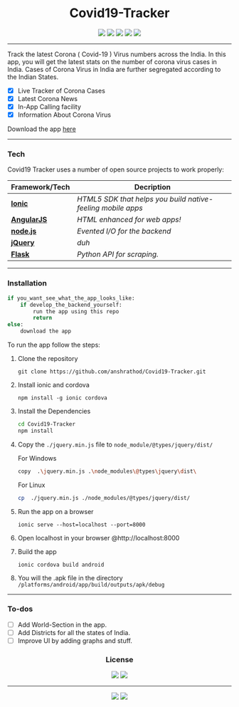 <div align="center">

# Covid19-Tracker

[![](https://img.shields.io/badge/MADE%20WITH-IONIC-blue?style=for-the-badge&logo=ionic&labelColor=000000&color=3880FF)](https://ionicframework.com/) [![](https://img.shields.io/badge/BUILT%20FOR-ANDROID-blue?style=for-the-badge&logo=android&labelColor=000000&color=3DDC84&logoColor=3DDC84)](https://flask.palletsprojects.com/en/1.1.x/) [![](https://img.shields.io/badge/MADE%20USING-FLASK-blue?style=for-the-badge&logo=flask&labelColor=000000&color=blue&logoColor=ffffff)](https://flask.palletsprojects.com/en/1.1.x/) [![](https://img.shields.io/badge/MADE%20USING-ANGULARJS-blue?style=for-the-badge&logo=angularjs&labelColor=000000&color=E23237&logoColor=E23237)](https://angular.io/)  [![](https://img.shields.io/badge/IDE-VISUAL%20STUDIO%20CODE-blue?style=for-the-badge&logo=visual-studio-code&labelColor=000000&color=007ACC&logoColor=ffffff)](https://code.visualstudio.com/)
</div>

----
Track the latest Corona ( Covid-19 ) Virus numbers across the India.
In this app, you will get the latest stats on the number of corona virus cases in India.
Cases of Corona Virus in India are further segregated according to the Indian States.

- [x] Live Tracker of Corona Cases
- [x] Latest Corona News
- [x] In-App Calling facility
- [x] Information About Corona Virus

Download the app [here](https://bit.ly/coronavirus106)

----

### Tech
Covid19 Tracker uses a number of open source projects to work properly:

| Framework/Tech	| Decription |
|------------------------------------------------------	|-----------------------------------------------------------	|
| **[Ionic](https://ionicframework.com/)** 	| *HTML5 SDK that helps you build native-feeling mobile apps*	|
| **[AngularJS](https://angular.io/)** 	| *HTML enhanced for web apps!*	|
| **[node.js](https://nodejs.org/en/)** 	| *Evented I/O for the backend*	|
| **[jQuery](https://jquery.com/)** 	| *duh*	|
| **[Flask](https://flask.palletsprojects.com/en/1.1.x/)** 	| *Python API for scraping.*	|

----

### Installation

```python
if you_want_see_what_the_app_looks_like:
    if develop_the_backend_yourself:
        run the app using this repo
        return
else:
    download the app
```

To run the app follow the steps:

1. Clone the repository

    ```shell
    git clone https://github.com/anshrathod/Covid19-Tracker.git
    ```

2. Install ionic and cordova

    ```shell
    npm install -g ionic cordova
    ```
4. Install the Dependencies

    ```sh
    cd Covid19-Tracker
    npm install
    ```
5. Copy the `./jquery.min.js` file to `node_module/@types/jquery/dist/`
    
    For Windows
    ```sh
    copy  .\jquery.min.js .\node_modules\@types\jquery\dist\
    ```
    For Linux 
    ```sh
    cp  ./jquery.min.js ./node_modules/@types/jquery/dist/
    ```

5. Run the app on a browser

    ```shell
    ionic serve --host=localhost --port=8000
    ```

6. Open localhost in your browser @http://localhost:8000

7. Build the app

    ```shell
    ionic cordova build android
    ```

8. You will the .apk file in the directory `/platforms/android/app/build/outputs/apk/debug`
---

### To-dos

 - [ ]  Add World-Section in the app.
 - [ ] Add Districts for all the states of India.
 - [ ] Improve UI by adding graphs and stuff.

<div align="center">

### License
[![](https://img.shields.io/badge/LICENSE-MIT-blue?style=for-the-badge&labelColor=099c77&color=335163)](https://opensource.org/licenses/MIT) [![](https://img.shields.io/badge/CERTIFIED%20BY-SNOOP%20LION-blue?style=for-the-badge&&labelColor=050505&color=b31755&logoColor=ffffff)](#) 


---

[![](https://img.shields.io/badge/MADE%20BY%20ANSH-WITH%20LOVE-blue?style=for-the-badge&labelColor=64c486&color=244224)](#) [![](https://img.shields.io/badge/STAY%20HOME-STAY%20SAFE-blue?style=for-the-badge&labelColor=64c&color=317)](#)

</div>
